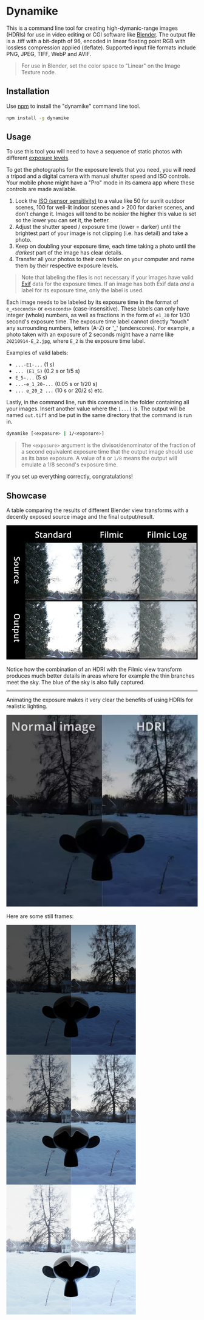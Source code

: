 # Dynamike

This is a command line tool for creating high-dymanic-range images (HDRIs) for use in video editing or CGI software like [Blender](https://www.blender.org/). The output file is a .tiff with a bit-depth of 96, encoded in linear floating point RGB with lossless compression applied (deflate). Supported input file formats include PNG, JPEG, TIFF, WebP and AVIF.

> For use in Blender, set the color space to "Linear" on the Image Texture node.

## Installation

Use [npm](https://docs.npmjs.com/downloading-and-installing-node-js-and-npm) to install the "dynamike" command line tool.

```bash
npm install -g dynamike
```

## Usage

To use this tool you will need to have a sequence of static photos with different [exposure levels](https://photographylife.com/what-is-exposure#what-is-exposure-in-cameras).

To get the photographs for the exposure levels that you need, you will need a tripod and a digital camera with manual shutter speed and ISO controls. Your mobile phone might have a "Pro" mode in its camera app where these controls are made available.

1. Lock the [ISO (sensor sensitivity)](https://photographylife.com/what-is-exposure#iso-not-part-of-exposure) to a value like 50 for sunlit outdoor scenes, 100 for well-lit indoor scenes and > 200 for darker scenes, and don't change it. Images will tend to be noisier the higher this value is set so the lower you can set it, the better.
2. Adjust the shutter speed / exposure time (lower = darker) until the brightest part of your image is not clipping (i.e. has detail) and take a photo.
3. Keep on doubling your exposure time, each time taking a photo until the *darkest* part of the image has clear details.
4. Transfer all your photos to their own folder on your computer and name them by their respective exposure levels.

> Note that labeling the files is not necessary if your images have valid [Exif](https://en.wikipedia.org/wiki/Exif) data for the exposure times. If an image has both Exif data *and* a label for its exposure time, only the label is used.

Each image needs to be labeled by its exposure time in the format of ``e_<seconds>`` or ``e<seconds>`` (case-insensitive). These labels can only have integer (whole) numbers, as well as fractions in the form of ``e1_30`` for 1/30 second's exposure time. The exposure time label cannot directly "touch" any surrounding numbers, letters (A-Z) or '_' (underscores). For example, a photo taken with an exposure of 2 seconds might have a name like ``20210914-E_2.jpg``, where ``E_2`` is the exposure time label.

Examples of valid labels:
- ``...-E1-...`` (1 s)
- ``... (E1_5)`` (0.2 s or 1/5 s)
- ``E_5-...`` (5 s)
- ``...-e_1_20-...`` (0.05 s or 1/20 s)
- ``... e_20_2 ...`` (10 s or 20/2 s)
etc.

Lastly, in the command line, run this command in the folder containing all your images. Insert another value where the ``[...]`` is. The output will be named ``out.tiff`` and be put in the same directory that the command is run in.

```bash
dynamike [<exposure> | 1/<exposure>]
```

> The ``<exposure>`` argument is the divisor/denominator of the fraction of a second equivalent exposure time that the output image should use as its base exposure. A value of ``8`` or ``1/8`` means the output will emulate a 1/8 second's exposure time.

If you set up everything correctly, congratulations!

## Showcase

A table comparing the results of different Blender view transforms with a decently exposed source image and the final output/result.

![Table of comparisons](https://github.com/Keve1227/dynamike/blob/main/showcase/comparisons.webp)

Notice how the combination of an HDRI with the Filmic view transform produces much better details in areas where for example the thin branches meet the sky. The blue of the sky is also fully captured.

---

Animating the exposure makes it very clear the benefits of using HDRIs for realistic lighting.

![Sliding exposure](https://github.com/Keve1227/dynamike/blob/main/showcase/animation.webp)

Here are some still frames:

![Still frames](https://github.com/Keve1227/dynamike/blob/main/showcase/strip.webp)
